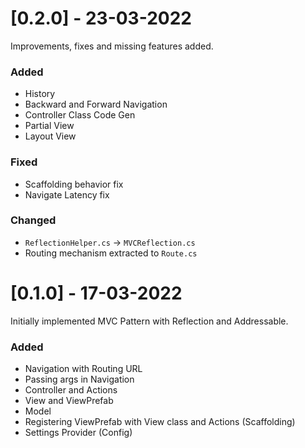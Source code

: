 # [0.2.0] - 23-03-2022
Improvements, fixes and missing features added.

### Added
- History 
- Backward and Forward Navigation
- Controller Class Code Gen 
- Partial View 
- Layout View 

### Fixed
- Scaffolding behavior fix
- Navigate Latency fix 

### Changed 
- `ReflectionHelper.cs` -> `MVCReflection.cs`
- Routing mechanism extracted to `Route.cs`


# [0.1.0] - 17-03-2022
Initially implemented MVC Pattern with Reflection and Addressable.

### Added 
- Navigation with Routing URL 
- Passing args in Navigation 
- Controller and Actions 
- View and ViewPrefab 
- Model 
- Registering ViewPrefab with View class and Actions (Scaffolding)
- Settings Provider (Config) 